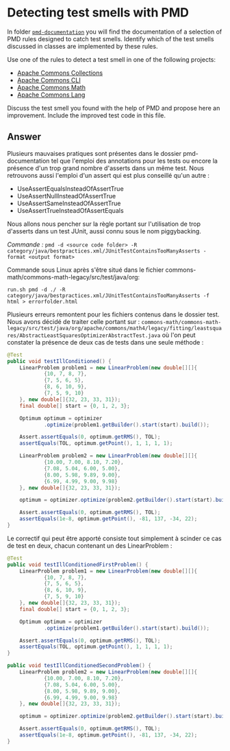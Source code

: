 # Detecting test smells with PMD

In folder [`pmd-documentation`](../pmd-documentation) you will find the documentation of a selection of PMD rules designed to catch test smells.
Identify which of the test smells discussed in classes are implemented by these rules.

Use one of the rules to detect a test smell in one of the following projects:

- [Apache Commons Collections](https://github.com/apache/commons-collections)
- [Apache Commons CLI](https://github.com/apache/commons-cli)
- [Apache Commons Math](https://github.com/apache/commons-math)
- [Apache Commons Lang](https://github.com/apache/commons-lang)

Discuss the test smell you found with the help of PMD and propose here an improvement.
Include the improved test code in this file.

## Answer

Plusieurs mauvaises pratiques sont présentes dans le dossier pmd-documentation tel que l'emploi des annotations pour les tests ou encore la présence d'un trop grand nombre d'asserts dans un même test. Nous retrouvons aussi l'emploi d'un assert qui est plus conseillé qu'un autre : 
- UseAssertEqualsInsteadOfAssertTrue
- UseAssertNullInsteadOfAssertTrue
- UseAssertSameInsteadOfAssertTrue
- UseAssertTrueInsteadOfAssertEquals

Nous allons nous pencher sur la règle portant sur l'utilisation de trop d'asserts dans un test JUnit, aussi connu sous le nom piggybacking.  

*Commande :*  `pmd -d <source code folder> -R category/java/bestpractices.xml/JUnitTestContainsTooManyAsserts -format <output format>`

Commande sous Linux après s'être situé dans le fichier commons-math/commons-math-legacy/src/test/java/org: 
```
run.sh pmd -d ./ -R category/java/bestpractices.xml/JUnitTestContainsTooManyAsserts -f html > errorfolder.html
```
Plusieurs erreurs remontent pour les fichiers contenus dans le dossier test. Nous avons décidé de traiter celle portant sur : `commons-math/commons-math-legacy/src/test/java/org/apache/commons/math4/legacy/fitting/leastsquares/AbstractLeastSquaresOptimizerAbstractTest.java` où l'on peut constater la présence de deux cas de tests dans une seule méthode : 
```java
@Test
public void testIllConditioned() {
    LinearProblem problem1 = new LinearProblem(new double[][]{
            {10, 7, 8, 7},
            {7, 5, 6, 5},
            {8, 6, 10, 9},
            {7, 5, 9, 10}
    }, new double[]{32, 23, 33, 31});
    final double[] start = {0, 1, 2, 3};

    Optimum optimum = optimizer
            .optimize(problem1.getBuilder().start(start).build());

    Assert.assertEquals(0, optimum.getRMS(), TOL);
    assertEquals(TOL, optimum.getPoint(), 1, 1, 1, 1);

    LinearProblem problem2 = new LinearProblem(new double[][]{
            {10.00, 7.00, 8.10, 7.20},
            {7.08, 5.04, 6.00, 5.00},
            {8.00, 5.98, 9.89, 9.00},
            {6.99, 4.99, 9.00, 9.98}
    }, new double[]{32, 23, 33, 31});

    optimum = optimizer.optimize(problem2.getBuilder().start(start).build());

    Assert.assertEquals(0, optimum.getRMS(), TOL);
    assertEquals(1e-8, optimum.getPoint(), -81, 137, -34, 22);
}
```
Le correctif qui peut être apporté consiste tout simplement à scinder ce cas de test en deux, chacun contenant un des LinearProblem : 
```java
@Test
public void testIllConditionedFirstProblem() {
    LinearProblem problem1 = new LinearProblem(new double[][]{
            {10, 7, 8, 7},
            {7, 5, 6, 5},
            {8, 6, 10, 9},
            {7, 5, 9, 10}
    }, new double[]{32, 23, 33, 31});
    final double[] start = {0, 1, 2, 3};

    Optimum optimum = optimizer
            .optimize(problem1.getBuilder().start(start).build());

    Assert.assertEquals(0, optimum.getRMS(), TOL);
    assertEquals(TOL, optimum.getPoint(), 1, 1, 1, 1);
}

public void testIllConditionedSecondProblem() {
    LinearProblem problem2 = new LinearProblem(new double[][]{
            {10.00, 7.00, 8.10, 7.20},
            {7.08, 5.04, 6.00, 5.00},
            {8.00, 5.98, 9.89, 9.00},
            {6.99, 4.99, 9.00, 9.98}
    }, new double[]{32, 23, 33, 31});

    optimum = optimizer.optimize(problem2.getBuilder().start(start).build());

    Assert.assertEquals(0, optimum.getRMS(), TOL);
    assertEquals(1e-8, optimum.getPoint(), -81, 137, -34, 22);
}
```

